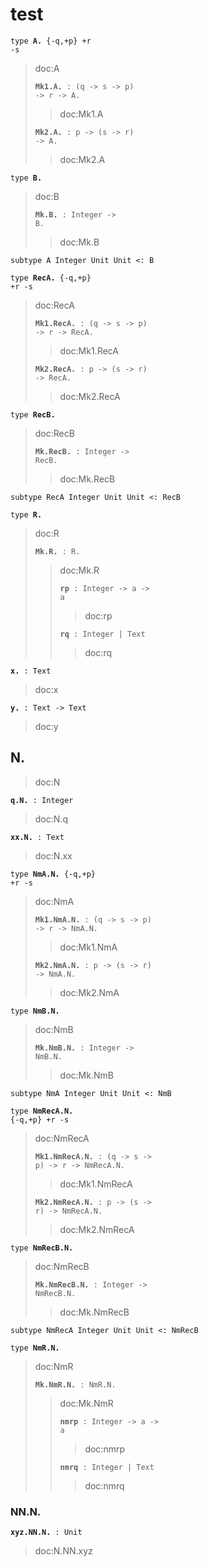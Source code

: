 # test

<code>type </code>**<code>A\.</code>**<code> {\-q,\+p} \+r \-s</code>

> doc:A
> 
> **<code>Mk1\.A\.</code>**<code> : (q \-\> s \-\> p) \-\> r \-\> A\.</code>
> 
> > doc:Mk1.A
> > 
> **<code>Mk2\.A\.</code>**<code> : p \-\> (s \-\> r) \-\> A\.</code>
> 
> > doc:Mk2.A
> > 
<code>type </code>**<code>B\.</code>**

> doc:B
> 
> **<code>Mk\.B\.</code>**<code> : Integer \-\> B\.</code>
> 
> > doc:Mk.B
> > 
<code>subtype A Integer Unit Unit \<: B</code>

<code>type </code>**<code>RecA\.</code>**<code> {\-q,\+p} \+r \-s</code>

> doc:RecA
> 
> **<code>Mk1\.RecA\.</code>**<code> : (q \-\> s \-\> p) \-\> r \-\> RecA\.</code>
> 
> > doc:Mk1.RecA
> > 
> **<code>Mk2\.RecA\.</code>**<code> : p \-\> (s \-\> r) \-\> RecA\.</code>
> 
> > doc:Mk2.RecA
> > 
<code>type </code>**<code>RecB\.</code>**

> doc:RecB
> 
> **<code>Mk\.RecB\.</code>**<code> : Integer \-\> RecB\.</code>
> 
> > doc:Mk.RecB
> > 
<code>subtype RecA Integer Unit Unit \<: RecB</code>

<code>type </code>**<code>R\.</code>**

> doc:R
> 
> **<code>Mk\.R\.</code>**<code> : R\.</code>
> 
> > doc:Mk.R
> > 
> > **<code>rp</code>**<code> : Integer \-\> a \-\> a</code>
> > 
> > > doc:rp
> > > 
> > **<code>rq</code>**<code> : Integer \| Text</code>
> > 
> > > doc:rq
> > > 
**<code>x\.</code>**<code> : Text</code>

> doc:x
> 
**<code>y\.</code>**<code> : Text \-\> Text</code>

> doc:y
> 
## N\.

> doc:N
> 
**<code>q\.N\.</code>**<code> : Integer</code>

> doc:N.q
> 
**<code>xx\.N\.</code>**<code> : Text</code>

> doc:N.xx
> 
<code>type </code>**<code>NmA\.N\.</code>**<code> {\-q,\+p} \+r \-s</code>

> doc:NmA
> 
> **<code>Mk1\.NmA\.N\.</code>**<code> : (q \-\> s \-\> p) \-\> r \-\> NmA\.N\.</code>
> 
> > doc:Mk1.NmA
> > 
> **<code>Mk2\.NmA\.N\.</code>**<code> : p \-\> (s \-\> r) \-\> NmA\.N\.</code>
> 
> > doc:Mk2.NmA
> > 
<code>type </code>**<code>NmB\.N\.</code>**

> doc:NmB
> 
> **<code>Mk\.NmB\.N\.</code>**<code> : Integer \-\> NmB\.N\.</code>
> 
> > doc:Mk.NmB
> > 
<code>subtype NmA Integer Unit Unit \<: NmB</code>

<code>type </code>**<code>NmRecA\.N\.</code>**<code> {\-q,\+p} \+r \-s</code>

> doc:NmRecA
> 
> **<code>Mk1\.NmRecA\.N\.</code>**<code> : (q \-\> s \-\> p) \-\> r \-\> NmRecA\.N\.</code>
> 
> > doc:Mk1.NmRecA
> > 
> **<code>Mk2\.NmRecA\.N\.</code>**<code> : p \-\> (s \-\> r) \-\> NmRecA\.N\.</code>
> 
> > doc:Mk2.NmRecA
> > 
<code>type </code>**<code>NmRecB\.N\.</code>**

> doc:NmRecB
> 
> **<code>Mk\.NmRecB\.N\.</code>**<code> : Integer \-\> NmRecB\.N\.</code>
> 
> > doc:Mk.NmRecB
> > 
<code>subtype NmRecA Integer Unit Unit \<: NmRecB</code>

<code>type </code>**<code>NmR\.N\.</code>**

> doc:NmR
> 
> **<code>Mk\.NmR\.N\.</code>**<code> : NmR\.N\.</code>
> 
> > doc:Mk.NmR
> > 
> > **<code>nmrp</code>**<code> : Integer \-\> a \-\> a</code>
> > 
> > > doc:nmrp
> > > 
> > **<code>nmrq</code>**<code> : Integer \| Text</code>
> > 
> > > doc:nmrq
> > > 
### NN\.N\.

**<code>xyz\.NN\.N\.</code>**<code> : Unit</code>

> doc:N.NN.xyz
> 
